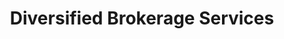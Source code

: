 ---
title: "Diversified Brokerage Services"
url: /saint-louis-park/diversified-brokerage-services/
shop: Großhandel
---